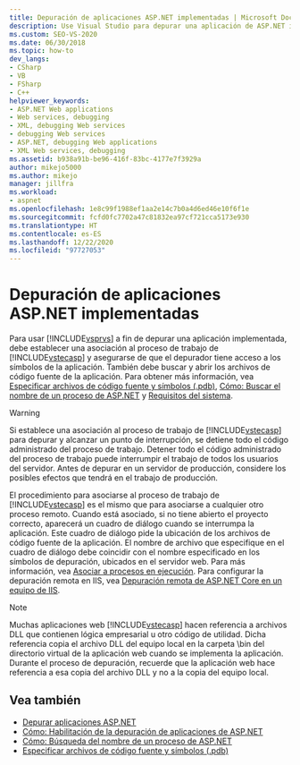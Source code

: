 ```yaml
---
title: Depuración de aplicaciones ASP.NET implementadas | Microsoft Docs
description: Use Visual Studio para depurar una aplicación de ASP.NET implementada; para ello, establezca una asociación al proceso de trabajo y asegúrese de que el depurador tiene acceso a los símbolos de la aplicación.
ms.custom: SEO-VS-2020
ms.date: 06/30/2018
ms.topic: how-to
dev_langs:
- CSharp
- VB
- FSharp
- C++
helpviewer_keywords:
- ASP.NET Web applications
- Web services, debugging
- XML, debugging Web services
- debugging Web services
- ASP.NET, debugging Web applications
- XML Web services, debugging
ms.assetid: b938a91b-be96-416f-83bc-4177e7f3929a
author: mikejo5000
ms.author: mikejo
manager: jillfra
ms.workload:
- aspnet
ms.openlocfilehash: 1e8c99f1988ef1aa2e14c7b0a4d6ed46e10f6f1e
ms.sourcegitcommit: fcfd0fc7702a47c81832ea97cf721cca5173e930
ms.translationtype: HT
ms.contentlocale: es-ES
ms.lasthandoff: 12/22/2020
ms.locfileid: "97727053"
---
```

# <a name="debugging-deployed-aspnet-applications"></a>Depuración de aplicaciones ASP.NET implementadas
Para usar [!INCLUDE[vsprvs](../code-quality/includes/vsprvs_md.md)] a fin de depurar una aplicación implementada, debe establecer una asociación al proceso de trabajo de [!INCLUDE[vstecasp](../code-quality/includes/vstecasp_md.md)] y asegurarse de que el depurador tiene acceso a los símbolos de la aplicación. También debe buscar y abrir los archivos de código fuente de la aplicación. Para obtener más información, vea [Especificar archivos de código fuente y símbolos (.pdb)](../debugger/specify-symbol-dot-pdb-and-source-files-in-the-visual-studio-debugger.md), [Cómo: Buscar el nombre de un proceso de ASP.NET](../debugger/how-to-find-the-name-of-the-aspnet-process.md) y [Requisitos del sistema](../debugger/aspnet-debugging-system-requirements.md).

> [!WARNING]
> Si establece una asociación al proceso de trabajo de [!INCLUDE[vstecasp](../code-quality/includes/vstecasp_md.md)] para depurar y alcanzar un punto de interrupción, se detiene todo el código administrado del proceso de trabajo. Detener todo el código administrado del proceso de trabajo puede interrumpir el trabajo de todos los usuarios del servidor. Antes de depurar en un servidor de producción, considere los posibles efectos que tendrá en el trabajo de producción.

El procedimiento para asociarse al proceso de trabajo de [!INCLUDE[vstecasp](../code-quality/includes/vstecasp_md.md)] es el mismo que para asociarse a cualquier otro proceso remoto. Cuando está asociado, si no tiene abierto el proyecto correcto, aparecerá un cuadro de diálogo cuando se interrumpa la aplicación. Este cuadro de diálogo pide la ubicación de los archivos de código fuente de la aplicación. El nombre de archivo que especifique en el cuadro de diálogo debe coincidir con el nombre especificado en los símbolos de depuración, ubicados en el servidor web. Para más información, vea [Asociar a procesos en ejecución](../debugger/attach-to-running-processes-with-the-visual-studio-debugger.md). Para configurar la depuración remota en IIS, vea [Depuración remota de ASP.NET Core en un equipo de IIS](../debugger/remote-debugging-aspnet-on-a-remote-iis-computer.md).

> [!NOTE]
> Muchas aplicaciones web [!INCLUDE[vstecasp](../code-quality/includes/vstecasp_md.md)] hacen referencia a archivos DLL que contienen lógica empresarial u otro código de utilidad. Dicha referencia copia el archivo DLL del equipo local en la carpeta \bin del directorio virtual de la aplicación web cuando se implementa la aplicación. Durante el proceso de depuración, recuerde que la aplicación web hace referencia a esa copia del archivo DLL y no a la copia del equipo local.

## <a name="see-also"></a>Vea también
- [Depurar aplicaciones ASP.NET](../debugger/how-to-enable-debugging-for-aspnet-applications.md)
- [Cómo: Habilitación de la depuración de aplicaciones de ASP.NET](../debugger/how-to-enable-debugging-for-aspnet-applications.md)
- [Cómo: Búsqueda del nombre de un proceso de ASP.NET](../debugger/how-to-find-the-name-of-the-aspnet-process.md)
- [Especificar archivos de código fuente y símbolos (.pdb)](../debugger/specify-symbol-dot-pdb-and-source-files-in-the-visual-studio-debugger.md)